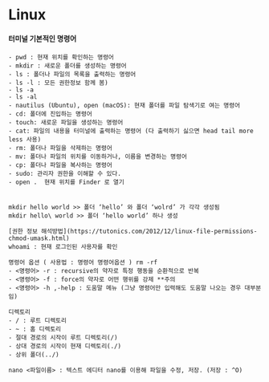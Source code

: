 # Linux


#### 터미널 기본적인 명령어

    - pwd : 현재 위치를 확인하는 명령어
    - mkdir : 새로운 폴더를 생성하는 명령어
    - ls : 폴더나 파일의 목록을 출력하는 명령어
    - ls -l : 모든 권한정보 함께 봄)
    - ls -a
    - ls -al
    - nautilus (Ubuntu), open (macOS): 현재 폴더를 파일 탐색기로 여는 명령어
    - cd: 폴더에 진입하는 명령어
    - touch: 새로운 파일을 생성하는 명령어
    - cat: 파일의 내용을 터미널에 출력하는 명령어 (다 출력하기 싫으면 head tail more less 사용)
    - rm: 폴더나 파일을 삭제하는 명령어
    - mv: 폴더나 파일의 위치를 이동하거나, 이름을 변경하는 명령어
    - cp: 폴더나 파일을 복사하는 명령어
    - sudo: 관리자 권한을 이해할 수 있다.
    - open .  현재 위치를 Finder 로 열기

######
	mkdir hello world >> 폴더 ‘hello’ 와 폴더 ‘wolrd’ 가 각각 생성됨
	mkdir hello\ world >> 폴더 ‘hello world’ 하나 생성 

	[권한 정보 해석방법](https://tutonics.com/2012/12/linux-file-permissions-chmod-umask.html)
	whoami : 현재 로그인된 사용자를 확인

	명령어 옵션 ( 사용법 : 명령어 명령어옵션 ) rm -rf
    - <명령어> -r : recursive의 약자로 특정 행동을 순환적으로 반복
    - <명령어> -f : force의 약자로 어떤 행위를 강제 **주의
    - <명령어> -h ,-help : 도움말 메뉴 (그냥 명령어만 입력해도 도움말 나오는 경우 대부분임)

	디렉토리
    - / : 루트 디렉토리
    - ~ : 홈 디렉토리
    - 절대 경로의 시작이 루트 디렉토리(/)
    - 상대 경로의 시작이 현재 디렉토리(./)
    - 상위 폴더(../)

	nano <파일이름> : 텍스트 에디터 nano를 이용해 파일을 수정, 저장. (저장 : ^O)


